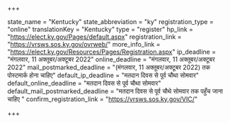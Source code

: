 +++

state_name = "Kentucky"
state_abbreviation = "ky"
registration_type = "online"
translationKey = "Kentucky"
type = "register"
hp_link = "https://elect.ky.gov/Pages/default.aspx"
registration_link = "https://vrsws.sos.ky.gov/ovrweb/"
more_info_link = "https://elect.ky.gov/Resources/Pages/Registration.aspx"
ip_deadline = "मंगलवार, 11 अक्तूबर/अक्टूबर 2022"
online_deadline = "मंगलवार, 11 अक्तूबर/अक्टूबर 2022"
mail_postmarked_deadline = "(मंगलवार, 11 अक्तूबर/अक्टूबर 2022) तक पोस्टमार्क होना चाहिए"
default_ip_deadline = "मतदान दिवस से पूर्व चौथा सोमवार"
default_online_deadline = "मतदान दिवस से पूर्व चौथा सोमवार"
default_mail_postmarked_deadline = "मतदान दिवस से पूर्व चौथे सोमवार तक पहुँच जाना चाहिए "
confirm_registration_link = "https://vrsws.sos.ky.gov/VIC/"

+++